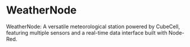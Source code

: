 # WeatherNode
 WeatherNode: A versatile meteorological station powered by CubeCell, featuring multiple sensors and a real-time data interface built with Node-Red.
